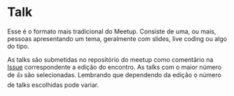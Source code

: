# Talk

Esse é o formato mais tradicional do Meetup. Consiste de uma, ou mais, pessoas apresentando um tema, geralmente com slides, live coding ou algo do tipo.

As talks são submetidas no repositório do meetup como comentário na [Issue](https://github.com/VueFloripa/Meetup/issues) correspondente a edição do encontro. As talks com o maior número de :+1: são selecionadas. Lembrando que dependendo da edição o número de talks escolhidas pode variar.